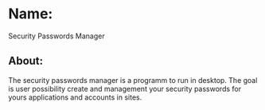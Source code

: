 # Name:
Security Passwords Manager
## About:
The security passwords manager is a programm to run in desktop. The goal is user possibility create and management your security passwords for yours applications and accounts in sites.
